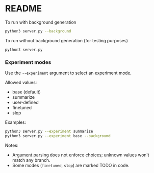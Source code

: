 # README

To run with background generation
```sh
python3 server.py --background
```

To run without background generation (for testing purposes)
```sh
python3 server.py
```

### Experiment modes
Use the `--experiment` argument to select an experiment mode.

Allowed values:
- base (default)
- summarize
- user-defined
- finetuned
- slop

Examples:
```sh
python3 server.py --experiment summarize
python3 server.py --experiment base --background
```

Notes:
- Argument parsing does not enforce choices; unknown values won’t match any branch.
- Some modes (`finetuned`, `slop`) are marked TODO in code.